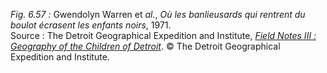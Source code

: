 *Fig. 6.57 :* Gwendolyn Warren et *al.*, *Où les banlieusards qui rentrent du boulot écrasent les enfants noirs*, 1971.  
Source : The Detroit Geographical Expedition and Institute, [*Field Notes III : Geography of the Children of Detroit*](https://freeuniversitynyc.org/files/2012/09/Detroit-Geographical-Expedition-and-Institute-1971.pdf). © The Detroit Geographical Expedition and Institute.